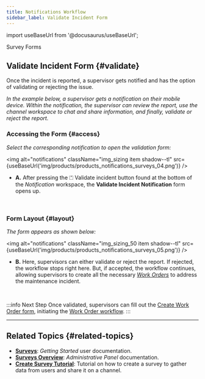 ```yaml
---
title: Notifications Workflow
sidebar_label: Validate Incident Form
---
```


import useBaseUrl from '@docusaurus/useBaseUrl'; 

<span className="hero__title">Survey Forms</span>

## Validate Incident Form {#validate}

Once the incident is reported, a supervisor gets notified and has the option of validating or rejecting the issue.

_In the example below, a supervisor gets a notification on their mobile device. Within the notification, the supervisor can review the report, use the channel workspace to chat and share information, and finally, validate or reject the report._

### Accessing the Form {#access}

<div className="alert alert--primary">

_Select the corresponding notification to open the validation form:_

<img alt="notifications" className="img_sizing item shadow--tl" src={useBaseUrl('img/products/products_notifications_surveys_04.png')} />
<br/>

<div className="margin-left--lg">

- **A.** After pressing the <span className="badge badge--success">⏍ Validate incident</span> button found at the bottom of the _Notification_ workspace, the **Validate Incident Notification** form opens up. 

</div>

</div>
<br/>

### Form Layout {#layout}

<div className="alert alert--primary">

_The form appears as shown below:_

<img alt="notifications" className="img_sizing_50 item shadow--tl" src={useBaseUrl('img/products/products_notifications_surveys_05.png')} />
<br/>

<div className="margin-left--lg">

- **B.** Here, supervisors can either validate or reject the report. If rejected, the workflow stops right here. But, if accepted, the workflow continues, allowing supervisors to create all the necessary [_Work Orders_](/docs/products/workflows/work_orders/related-product/cm/overview_intro) to address the maintenance incident.

</div>

</div>
<br/>

:::info Next Step
Once validated, supervisors can fill out the [Create Work Order form](/docs/products/workflows/work_orders/related-product/cm/surveys-create-wo), initiating the [Work Order workflow](/docs/products/workflows/work_orders/related-product/cm/overview_intro).
:::

---

## Related Topics {#related-topics}
- [**Surveys**](/docs/documentation/client/surveys/overview): _Getting Started_ user documentation.
- [**Surveys Overview**](/docs/documentation/admin/survey/survey_overview): _Administrative Panel_ documentation.
- [**Create Survey Tutorial**](/docs/tutorials/basic/create_survey): Tutorial on how to create a survey to gather data from users and share it on a channel.